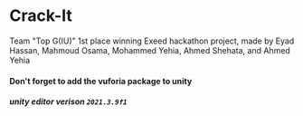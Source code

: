 # Crack-It
Team "Top G(IU)" 1st place winning Exeed hackathon project, made by Eyad Hassan, Mahmoud Osama, Mohammed Yehia, Ahmed Shehata, and Ahmed Yehia

#### Don't forget to add the vuforia package to unity
##### unity editor verison `2021.3.9f1`
